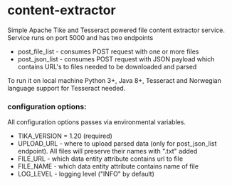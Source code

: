 # content-extractor

Simple Apache Tike and Tesseract powered file content extractor service. Service runs on port 5000 and has two endpoints 

* post_file_list - consumes POST request with one or more files
* post_json_list - consumes POST request with JSON payload which contains URL's to files needed to be downloaded and parsed

To run it on local machine Python 3+, Java 8+, Tesseract and Norwegian language support for Tesseract needed. 

### configuration options: 

All configuration options passes via environmental variables.   
* TIKA_VERSION = 1.20 (required)
* UPLOAD_URL - where to upload parsed data (only for post_json_list endpoint). All files will preserve their names with ".txt" added
* FILE_URL - which data entity attribute contains url to file
* FILE_NAME - which data entity attribute contains name of file
* LOG_LEVEL - logging level ("INFO" by default)
